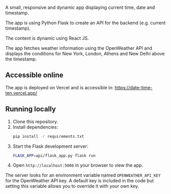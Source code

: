 A small, responsive and dynamic app displaying current time, date and timestamp.

The app is using Python Flask to create an API for the backend (e.g. current timestamp).

The content is dynamic using React JS.

The app fetches weather information using the OpenWeather API and displays the
conditions for New York, London, Athens and New Delhi above the timestamp.

## Accessible online

The app is deployed on Vercel and is accessible in:
https://date-time-ten.vercel.app/

## Running locally

1. Clone this repository.
2. Install dependencies:
   ```bash
   pip install -r requirements.txt
   ```
3. Start the Flask development server:
   ```bash
   FLASK_APP=api/flask_app.py flask run
   ```
4. Open `http://localhost:5000` in your browser to view the app.

The server looks for an environment variable named `OPENWEATHER_API_KEY` for the
OpenWeather API key. A default key is included in the code but setting this
variable allows you to override it with your own key.
